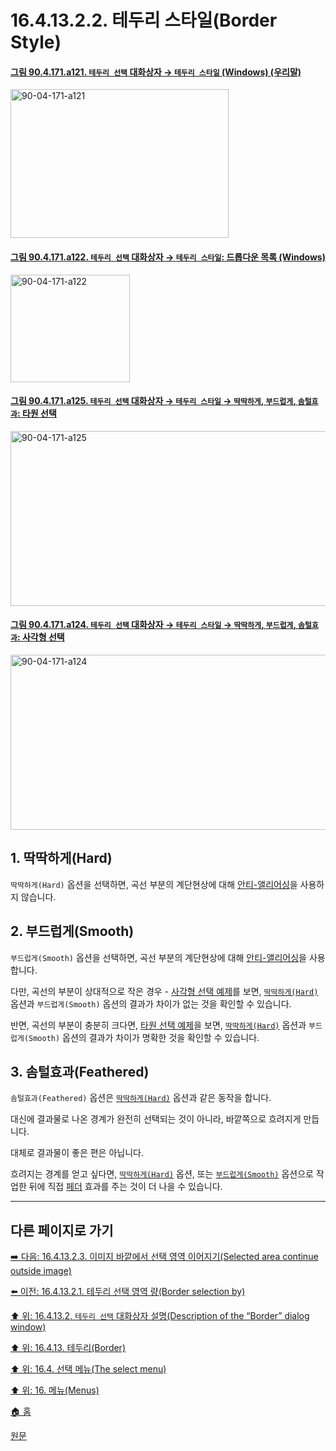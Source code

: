 # 16.4.13.2.2. 테두리 스타일(Border Style)

<a id="90-04-171-a121"></a>

#### [그림 90.4.171.a121. `테두리 선택` 대화상자 → `테두리 스타일` (Windows) (우리말)](./90-04-0171-border_selection.md#90-04-171-a121)
<img width="349" height="238" alt="90-04-171-a121" src="https://github.com/user-attachments/assets/c35f8b5c-0b07-4965-8f1f-69c8f05975b0" />

<a id="90-04-171-a122"></a>

#### [그림 90.4.171.a122. `테두리 선택` 대화상자 → `테두리 스타일`: 드롭다운 목록 (Windows)](./90-04-0171-border_selection.md#90-04-171-a122)
<img width="191" height="172" alt="90-04-171-a122" src="https://github.com/user-attachments/assets/80627610-4acb-44a3-9893-63648cee5ffa" />

<a id="90-04-171-a125"></a>

#### [그림 90.4.171.a125. `테두리 선택` 대화상자 → `테두리 스타일` → `딱딱하게`, `부드럽게`, `솜털효과`: 타원 선택](./90-04-0171-border_selection.md#90-04-171-a125)
<img width="840" height="280" alt="90-04-171-a125" src="https://github.com/user-attachments/assets/bdfced9f-facc-43f7-a93e-b429240c5e20" />

<a id="90-04-171-a124"></a>

#### [그림 90.4.171.a124. `테두리 선택` 대화상자 → `테두리 스타일` → `딱딱하게`, `부드럽게`, `솜털효과`: 사각형 선택](./90-04-0171-border_selection.md#90-04-171-a124)
<img width="840" height="280" alt="90-04-171-a124" src="https://github.com/user-attachments/assets/a703cfdb-2da8-4b9c-9404-6bedf87dfe99" />

<a id="16-04-13-02-02-s1"></a>

## 1. 딱딱하게(Hard)
`딱딱하게(Hard)` 옵션을 선택하면, 곡선 부분의 계단현상에 대해 [안티-앨리어싱](./19-glossaryx-antialiasing.md)을 사용하지 않습니다.

<a id="16-04-13-02-02-s2"></a>

## 2. 부드럽게(Smooth)
`부드럽게(Smooth)` 옵션을 선택하면, 곡선 부분의 계단현상에 대해 [안티-앨리어싱](./19-glossaryx-antialiasing.md)을 사용합니다.

다만, 곡선의 부분이 상대적으로 작은 경우 - [사각형 선택 예제](./16-04-13-02-02-border_style.md#90-04-171-a124)를 보면, [`딱딱하게(Hard)`](./16-04-13-02-02-border_style.md#16-04-13-02-02-s1) 옵션과 `부드럽게(Smooth)` 옵션의 결과가 차이가 없는 것을 확인할 수 있습니다.

반면, 곡선의 부분이 충분히 크다면, [타원 선택 예제](./16-04-13-02-02-border_style.md#90-04-171-a125)을 보면, [`딱딱하게(Hard)`](./16-04-13-02-02-border_style.md#16-04-13-02-02-s1) 옵션과 `부드럽게(Smooth)` 옵션의 결과가 차이가 명확한 것을 확인할 수 있습니다.

<a id="16-04-13-02-02-s3"></a>

## 3. 솜털효과(Feathered)
`솜털효과(Feathered)` 옵션은 [`딱딱하게(Hard)`](./16-04-13-02-02-border_style.md#16-04-13-02-02-s1) 옵션과 같은 동작을 합니다.

대신에 결과물로 나온 경계가 완전히 선택되는 것이 아니라, 바깥쪽으로 흐려지게 만듭니다.

대체로 결과물이 좋은 편은 아닙니다.

흐려지는 경계를 얻고 싶다면, [`딱딱하게(Hard)`](./16-04-13-02-02-border_style.md#16-04-13-02-02-s1) 옵션, 또는 [`부드럽게(Smooth)`](./16-04-13-02-02-border_style.md#16-04-13-02-02-s2) 옵션으로 작업한 뒤에 직접 [페더](./16-04-09-00-feather.md) 효과를 주는 것이 더 나을 수 있습니다.

***

## 다른 페이지로 가기

[➡️ 다음: 16.4.13.2.3. 이미지 바깥에서 선택 영역 이어지기(Selected area continue outside image)](./16-04-13-02-03-selected_areas_continue_outside_the_image.md)

[⬅️ 이전: 16.4.13.2.1. 테두리 선택 영역 량(Border selection by)](./16-04-13-02-01-border_selection_by.md)

[⬆️ 위: 16.4.13.2. `테두리 선택` 대화상자 설명(Description of the “Border” dialog window)](./16-04-13-02-00-description_of_the_border_dialog_window.md)

[⬆️ 위: 16.4.13. 테두리(Border)](./16-04-13-00-border.md)

[⬆️ 위: 16.4. 선택 메뉴(The select menu)](./16-04-00-the-select-menu.md)

[⬆️ 위: 16. 메뉴(Menus)](./16-00-menus.md)

[🏠 홈](./00-home.md)

[원문](https://docs.gimp.org/2.10/ko/gimp-selection-border.html#idm25020)